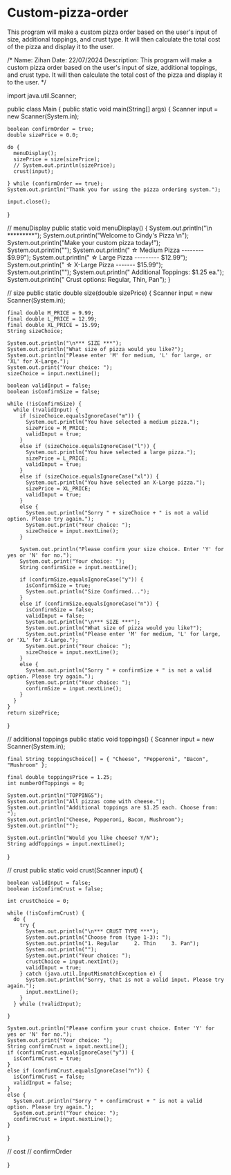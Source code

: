# Custom-pizza-order
This program will make a custom pizza order based on the user's input of size, additional toppings, and crust type. It will then calculate the total cost of the pizza and display it to the user.

/* Name: Zihan
  Date: 22/07/2024
  Description: This program will make a custom pizza order based on the user's input of size, additional toppings, and crust type. It will then calculate the total cost of the pizza and display it to the user.
*/

import java.util.Scanner;

public class Main {
  public static void main(String[] args) {
    Scanner input = new Scanner(System.in);

    boolean confirmOrder = true;
    double sizePrice = 0.0;

    do {
      menuDisplay();
      sizePrice = size(sizePrice);
      // System.out.println(sizePrice);
      crust(input);

    } while (confirmOrder == true);
    System.out.println("Thank you for using the pizza ordering system.");

    input.close();
  }

  // menuDisplay
  public static void menuDisplay() {
    System.out.println("\n *********");
    System.out.println("Welcome to Cindy's Pizza \n");
    System.out.println("Make your custom pizza today!");
    System.out.println("");
    System.out.println(" ☆    Medium Pizza -------- $9.99");
    System.out.println(" ☆    Large Pizza --------- $12.99");
    System.out.println(" ☆    X-Large Pizza ------- $15.99");
    System.out.println("");
    System.out.println("  Additional Toppings: $1.25 ea.");
    System.out.println("  Crust options: Regular, Thin, Pan");
  }

  // size
  public static double size(double sizePrice) {
    Scanner input = new Scanner(System.in);

    final double M_PRICE = 9.99;
    final double L_PRICE = 12.99;
    final double XL_PRICE = 15.99;
    String sizeChoice;

    System.out.println("\n*** SIZE ***");
    System.out.println("What size of pizza would you like?");
    System.out.println("Please enter 'M' for medium, 'L' for large, or 'XL' for X-Large.");
    System.out.print("Your choice: ");
    sizeChoice = input.nextLine();

    boolean validInput = false;
    boolean isConfirmSize = false;

    while (!isConfirmSize) {
      while (!validInput) {
        if (sizeChoice.equalsIgnoreCase("m")) {
          System.out.println("You have selected a medium pizza.");
          sizePrice = M_PRICE;
          validInput = true;
        } 
        else if (sizeChoice.equalsIgnoreCase("l")) {
          System.out.println("You have selected a large pizza.");
          sizePrice = L_PRICE;
          validInput = true;
        } 
        else if (sizeChoice.equalsIgnoreCase("xl")) {
          System.out.println("You have selected an X-Large pizza.");
          sizePrice = XL_PRICE;
          validInput = true;
        } 
        else {
          System.out.println("Sorry " + sizeChoice + " is not a valid option. Please try again.");
          System.out.print("Your choice: ");
          sizeChoice = input.nextLine();
        }

        System.out.println("Please confirm your size choice. Enter 'Y' for yes or 'N' for no.");
        System.out.print("Your choice: ");
        String confirmSize = input.nextLine();

        if (confirmSize.equalsIgnoreCase("y")) {
          isConfirmSize = true;
          System.out.println("Size Confirmed...");
        } 
        else if (confirmSize.equalsIgnoreCase("n")) {
          isConfirmSize = false;
          validInput = false;
          System.out.println("\n*** SIZE ***");
          System.out.println("What size of pizza would you like?");
          System.out.println("Please enter 'M' for medium, 'L' for large, or 'XL' for X-Large.");
          System.out.print("Your choice: ");
          sizeChoice = input.nextLine();
        } 
        else {
          System.out.println("Sorry " + confirmSize + " is not a valid option. Please try again.");
          System.out.print("Your choice: ");
          confirmSize = input.nextLine();
        }
      }
    }
    return sizePrice;
  }

  // additional toppings
  public static void toppings() {
    Scanner input = new Scanner(System.in);

    final String toppingsChoice[] = { "Cheese", "Pepperoni", "Bacon", "Mushroom" };

    final double toppingsPrice = 1.25;
    int numberOfToppings = 0;

    System.out.println("TOPPINGS");
    System.out.println("All pizzas come with cheese.");
    System.out.println("Additional toppings are $1.25 each. Choose from: ");
    System.out.println("Cheese, Pepperoni, Bacon, Mushroom");
    System.out.println("");

    System.out.println("Would you like cheese? Y/N");
    String addToppings = input.nextLine();
  }

  // crust
  public static void crust(Scanner input) {

    boolean validInput = false;
    boolean isConfirmCrust = false;

    int crustChoice = 0;

    while (!isConfirmCrust) {
      do {
        try {
          System.out.println("\n*** CRUST TYPE ***");
          System.out.println("Choose from (type 1-3): ");
          System.out.println("1. Regular     2. Thin     3. Pan");
          System.out.println("");
          System.out.print("Your choice: ");
          crustChoice = input.nextInt();
          validInput = true;
        } catch (java.util.InputMismatchException e) {
          System.out.println("Sorry, that is not a valid input. Please try again.");
          input.nextLine();
        }
      } while (!validInput);

    }

    System.out.println("Please confirm your crust choice. Enter 'Y' for yes or 'N' for no.");
    System.out.print("Your choice: ");
    String confirmCrust = input.nextLine();
    if (confirmCrust.equalsIgnoreCase("y")) {
      isConfirmCrust = true;
    } 
    else if (confirmCrust.equalsIgnoreCase("n")) {
      isConfirmCrust = false; 
      validInput = false; 
    } 
    else {
      System.out.println("Sorry " + confirmCrust + " is not a valid option. Please try again.");
      System.out.print("Your choice: ");
      confirmCrust = input.nextLine();
    }
  }

  // cost
  // confirmOrder

}
